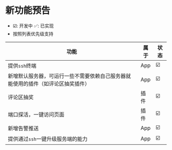 # 新功能预告

- ☑️: 开发中  ✅: 已实现
- 按照列表优先级支持


|功能| 属于  |状态|
|--|-----|--|
|提供`ssh`终端| App |☑️|
|新增默认服务器，可运行一些不需要依赖自己服务器就能使用的插件（如评论区抽奖插件）| App |☑️|
|评论区抽奖| 插件  |☑️|
|端口探活，一键访问页面| 插件 |☑️|
|新增告警推送| App |☑️|
|提供通过`ssh`一键升级服务端的能力| App |☑️|







